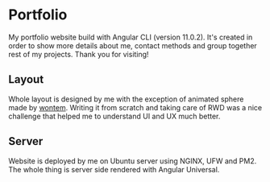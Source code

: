 # Portfolio

My portfolio website build with Angular CLI (version 11.0.2). It's created in order to show more details about me, contact methods and group together rest of my projects. Thank you for visiting!

## Layout

Whole layout is designed by me with the exception of animated sphere made by [wontem](https://codepen.io/wontem).
Writing it from scratch and taking care of RWD was a nice challenge that helped me to understand UI and UX much better.

## Server

Website is deployed by me on Ubuntu server using NGINX, UFW and PM2.
The whole thing is server side rendered with Angular Universal.
